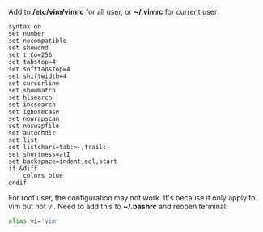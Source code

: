 Add to **/etc/vim/vimrc** for all user, or **~/.vimrc** for current user:

```
syntax on
set number
set nocompatible
set showcmd
set t_Co=256
set tabstop=4
set softtabstop=4
set shiftwidth=4
set cursorline
set showmatch
set hlsearch
set incsearch
set ignorecase
set nowrapscan
set noswapfile
set autochdir
set list
set listchars=tab:>-,trail:-
set shortmess=atI
set backspace=indent,eol,start
if &diff
    colors blue
endif
```



For root user, the configuration may not work. It's because it only apply to vim but not vi.
Need to add this to **~/.bashrc** and reopen terminal:

```bash
alias vi='vim'
```

